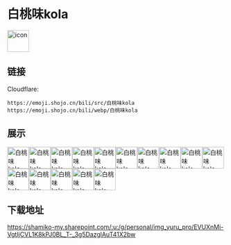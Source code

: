 # 白桃味kola
<img src="https://emoji.shojo.cn/bili/src/白桃味kola/icon.png" width="50" height="50" alt="icon">

## 链接
Cloudflare:
```
https://emoji.shojo.cn/bili/src/白桃味kola
https://emoji.shojo.cn/bili/webp/白桃味kola
```
## 展示
<img src="https://emoji.shojo.cn/bili/src/白桃味kola/白桃味kola-什么？！.png" width="50" height="50" alt="白桃味kola-什么？！"><img src="https://emoji.shojo.cn/bili/src/白桃味kola/白桃味kola-可爱.png" width="50" height="50" alt="白桃味kola-可爱"><img src="https://emoji.shojo.cn/bili/src/白桃味kola/白桃味kola-嘿嘿.png" width="50" height="50" alt="白桃味kola-嘿嘿"><img src="https://emoji.shojo.cn/bili/src/白桃味kola/白桃味kola-震惊.png" width="50" height="50" alt="白桃味kola-震惊"><img src="https://emoji.shojo.cn/bili/src/白桃味kola/白桃味kola-哭哭.png" width="50" height="50" alt="白桃味kola-哭哭"><img src="https://emoji.shojo.cn/bili/src/白桃味kola/白桃味kola-无聊.png" width="50" height="50" alt="白桃味kola-无聊"><img src="https://emoji.shojo.cn/bili/src/白桃味kola/白桃味kola-痴呆.png" width="50" height="50" alt="白桃味kola-痴呆"><img src="https://emoji.shojo.cn/bili/src/白桃味kola/白桃味kola-哎嘿.png" width="50" height="50" alt="白桃味kola-哎嘿"><img src="https://emoji.shojo.cn/bili/src/白桃味kola/白桃味kola-睡了.png" width="50" height="50" alt="白桃味kola-睡了"><img src="https://emoji.shojo.cn/bili/src/白桃味kola/白桃味kola-忧伤.png" width="50" height="50" alt="白桃味kola-忧伤"><img src="https://emoji.shojo.cn/bili/src/白桃味kola/白桃味kola-紧张.png" width="50" height="50" alt="白桃味kola-紧张"><img src="https://emoji.shojo.cn/bili/src/白桃味kola/白桃味kola-盯.png" width="50" height="50" alt="白桃味kola-盯"><img src="https://emoji.shojo.cn/bili/src/白桃味kola/白桃味kola-加班.png" width="50" height="50" alt="白桃味kola-加班"><img src="https://emoji.shojo.cn/bili/src/白桃味kola/白桃味kola-柔弱.png" width="50" height="50" alt="白桃味kola-柔弱"><img src="https://emoji.shojo.cn/bili/src/白桃味kola/白桃味kola-嚣张.png" width="50" height="50" alt="白桃味kola-嚣张">

## 下载地址

https://shamiko-my.sharepoint.com/:u:/g/personal/img_yuru_pro/EVUXnMi-VgtIjCVL1K8kPJ0BL_T-_3g5DazglAuT41X2bw
